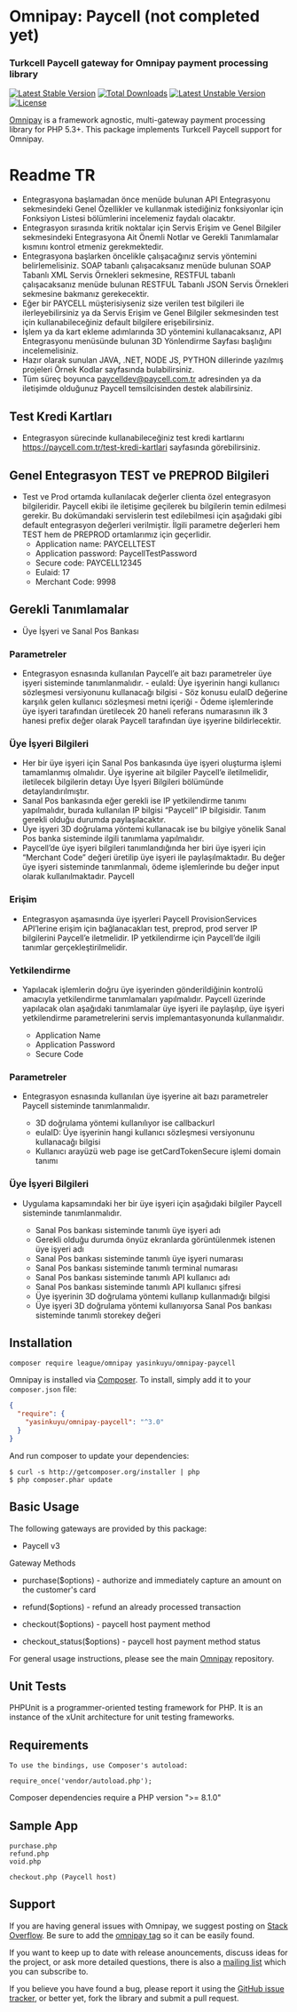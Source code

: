# Omnipay: Paycell (not completed yet)

### Turkcell Paycell gateway for Omnipay payment processing library

[![Latest Stable Version](https://poser.pugx.org/yasinkuyu/omnipay-paycell/v/stable)](https://packagist.org/packages/yasinkuyu/omnipay-paycell)
[![Total Downloads](https://poser.pugx.org/yasinkuyu/omnipay-paycell/downloads)](https://packagist.org/packages/yasinkuyu/omnipay-paycell)
[![Latest Unstable Version](https://poser.pugx.org/yasinkuyu/omnipay-paycell/v/unstable)](https://packagist.org/packages/yasinkuyu/omnipay-paycell)
[![License](https://poser.pugx.org/yasinkuyu/omnipay-paycell/license)](https://packagist.org/packages/yasinkuyu/omnipay-paycell)

[Omnipay](https://github.com/thephpleague/omnipay) is a framework agnostic, multi-gateway payment
processing library for PHP 5.3+. This package implements Turkcell Paycell support for Omnipay.

# Readme TR

- Entegrasyona başlamadan önce menüde bulunan API Entegrasyonu sekmesindeki Genel Özellikler ve kullanmak istediğiniz fonksiyonlar için Fonksiyon Listesi bölümlerini incelemeniz faydalı olacaktır.
- Entegrasyon sırasında kritik noktalar için Servis Erişim ve Genel Bilgiler sekmesindeki Entegrasyona Ait Önemli Notlar ve Gerekli Tanımlamalar kısmını kontrol etmeniz gerekmektedir.
- Entegrasyona başlarken öncelikle çalışacağınız servis yöntemini belirlemelisiniz. SOAP tabanlı çalışacaksanız menüde bulunan SOAP Tabanlı XML Servis Örnekleri sekmesine, RESTFUL tabanlı çalışacaksanız menüde bulunan RESTFUL Tabanlı JSON Servis Örnekleri sekmesine bakmanız gerekecektir.
- Eğer bir PAYCELL müşterisiyseniz size verilen test bilgileri ile ilerleyebilirsiniz ya da Servis Erişim ve Genel Bilgiler sekmesinden test için kullanabileceğiniz default bilgilere erişebilirsiniz.
- İşlem ya da kart ekleme adımlarında 3D yöntemini kullanacaksanız, API Entegrasyonu menüsünde bulunan 3D Yönlendirme Sayfası başlığını incelemelisiniz.
- Hazır olarak sunulan JAVA, .NET, NODE JS, PYTHON dillerinde yazılmış projeleri Örnek Kodlar sayfasında bulabilirsiniz.
- Tüm süreç boyunca paycelldev@paycell.com.tr adresinden ya da iletişimde olduğunuz Paycell temsilcisinden destek alabilirsiniz.

## Test Kredi Kartları

- Entegrasyon sürecinde kullanabileceğiniz test kredi kartlarını https://paycell.com.tr/test-kredi-kartlari sayfasında görebilirsiniz.

## Genel Entegrasyon TEST ve PREPROD Bilgileri

- Test ve Prod ortamda kullanılacak değerler clienta özel entegrasyon bilgileridir. Paycell ekibi ile iletişime geçilerek bu bilgilerin temin edilmesi gerekir.
  Bu dokümandaki servislerin test edilebilmesi için aşağıdaki gibi default entegrasyon değerleri verilmiştir. İlgili parametre değerleri hem TEST hem de PREPROD ortamlarımız için geçerlidir.
  - Application name: PAYCELLTEST
  - Application password: PaycellTestPassword
  - Secure code: PAYCELL12345
  - Eulaid: 17
  - Merchant Code: 9998

## Gerekli Tanımlamalar

- Üye İşyeri ve Sanal Pos Bankası

### Parametreler

- Entegrasyon esnasında kullanılan Paycell’e ait bazı parametreler üye işyeri sisteminde tanımlanmalıdır. - eulaId: Üye işyerinin hangi kullanıcı sözleşmesi versiyonunu kullanacağı bilgisi - Söz konusu eulaID değerine karşılık gelen kullanıcı sözleşmesi metni içeriği - Ödeme işlemlerinde üye işyeri tarafından üretilecek 20 haneli referans numarasının ilk 3 hanesi prefix değer olarak Paycell tarafından üye işyerine bildirlecektir.

### Üye İşyeri Bilgileri

- Her bir üye işyeri için Sanal Pos bankasında üye işyeri oluşturma işlemi tamamlanmış olmalıdır. Üye işyerine ait bilgiler Paycell’e iletilmelidir, iletilecek bilgilerin detayı Üye İşyeri Bilgileri bölümünde detaylandırılmıştır.
- Sanal Pos bankasında eğer gerekli ise IP yetkilendirme tanımı yapılmalıdır, burada kullanılan IP bilgisi “Paycell” IP bilgisidir. Tanım gerekli olduğu durumda paylaşılacaktır.
- Üye işyeri 3D doğrulama yöntemi kullanacak ise bu bilgiye yönelik Sanal Pos banka sisteminde ilgili tanımlama yapılmalıdır.
- Paycell’de üye işyeri bilgileri tanımlandığında her biri üye işyeri için “Merchant Code” değeri üretilip üye işyeri ile paylaşılmaktadır. Bu değer üye işyeri sisteminde tanımlanmalı, ödeme işlemlerinde bu değer input olarak kullanılmaktadır.
  Paycell

### Erişim

- Entegrasyon aşamasında üye işyerleri Paycell ProvisionServices API’lerine erişim için bağlanacakları test, preprod, prod server IP bilgilerini Paycell’e iletmelidir. IP yetkilendirme için Paycell’de ilgili tanımlar gerçekleştirilmelidir.

### Yetkilendirme

- Yapılacak işlemlerin doğru üye işyerinden gönderildiğinin kontrolü amacıyla yetkilendirme tanımlamaları yapılmalıdır. Paycell üzerinde yapılacak olan aşağıdaki tanımlamalar üye işyeri ile paylaşılıp, üye işyeri yetkilendirme parametrelerini servis implemantasyonunda kullanmalıdır.

  - Application Name
  - Application Password
  - Secure Code

### Parametreler

- Entegrasyon esnasında kullanılan üye işyerine ait bazı parametreler Paycell sisteminde tanımlanmalıdır.

  - 3D doğrulama yöntemi kullanılıyor ise callbackurl
  - eulaID: Üye işyerinin hangi kullanıcı sözleşmesi versiyonunu kullanacağı bilgisi
  - Kullanıcı arayüzü web page ise getCardTokenSecure işlemi domain tanımı

### Üye İşyeri Bilgileri

- Uygulama kapsamındaki her bir üye işyeri için aşağıdaki bilgiler Paycell sisteminde tanımlanmalıdır.

  - Sanal Pos bankası sisteminde tanımlı üye işyeri adı
  - Gerekli olduğu durumda önyüz ekranlarda görüntülenmek istenen üye işyeri adı
  - Sanal Pos bankası sisteminde tanımlı üye işyeri numarası
  - Sanal Pos bankası sisteminde tanımlı terminal numarası
  - Sanal Pos bankası sisteminde tanımlı API kullanıcı adı
  - Sanal Pos bankası sisteminde tanımlı API kullanıcı şifresi
  - Üye işyerinin 3D doğrulama yöntemi kullanıp kullanmadığı bilgisi
  - Üye işyeri 3D doğrulama yöntemi kullanıyorsa Sanal Pos bankası sisteminde tanımlı storekey değeri

## Installation

    composer require league/omnipay yasinkuyu/omnipay-paycell

Omnipay is installed via [Composer](http://getcomposer.org/). To install, simply add it
to your `composer.json` file:

```json
{
  "require": {
    "yasinkuyu/omnipay-paycell": "^3.0"
  }
}
```

And run composer to update your dependencies:

    $ curl -s http://getcomposer.org/installer | php
    $ php composer.phar update

## Basic Usage

The following gateways are provided by this package:

- Paycell v3

Gateway Methods

- purchase($options) - authorize and immediately capture an amount on the customer's card
- refund($options) - refund an already processed transaction

- checkout($options) - paycell host payment method
- checkout_status($options) - paycell host payment method status

For general usage instructions, please see the main [Omnipay](https://github.com/thephpleague/omnipay)
repository.

## Unit Tests

PHPUnit is a programmer-oriented testing framework for PHP. It is an instance of the xUnit architecture for unit testing frameworks.

## Requirements

    To use the bindings, use Composer's autoload:

    require_once('vendor/autoload.php');

Composer dependencies require a PHP version ">= 8.1.0"

## Sample App

    purchase.php
    refund.php
    void.php

    checkout.php (Paycell host)

## Support

If you are having general issues with Omnipay, we suggest posting on
[Stack Overflow](http://stackoverflow.com/). Be sure to add the
[omnipay tag](http://stackoverflow.com/questions/tagged/omnipay) so it can be easily found.

If you want to keep up to date with release anouncements, discuss ideas for the project, or ask more detailed questions, there is also a [mailing list](https://groups.google.com/forum/#!forum/omnipay) which
you can subscribe to.

If you believe you have found a bug, please report it using the [GitHub issue tracker](https://github.com/yasinkuyu/omnipay-paycell/issues),
or better yet, fork the library and submit a pull request.
